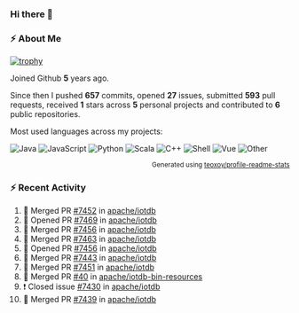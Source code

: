### Hi there 👋

### :zap: About Me

[![trophy](https://github-profile-trophy.vercel.app/?username=HTHou&theme=onedark)](https://github.com/ryo-ma/github-profile-trophy)
   
Joined Github **5** years ago.

Since then I pushed **657** commits, opened **27** issues, submitted **593** pull requests, received **1** stars across **5** personal projects and contributed to **6** public repositories.

Most used languages across my projects:

![Java](https://img.shields.io/static/v1?style=flat-square&label=%E2%A0%80&color=555&labelColor=%23b07219&message=Java%EF%B8%B194.4%25)
![JavaScript](https://img.shields.io/static/v1?style=flat-square&label=%E2%A0%80&color=555&labelColor=%23f1e05a&message=JavaScript%EF%B8%B11.4%25)
![Python](https://img.shields.io/static/v1?style=flat-square&label=%E2%A0%80&color=555&labelColor=%233572A5&message=Python%EF%B8%B10.7%25)
![Scala](https://img.shields.io/static/v1?style=flat-square&label=%E2%A0%80&color=555&labelColor=%23c22d40&message=Scala%EF%B8%B10.6%25)
![C++](https://img.shields.io/static/v1?style=flat-square&label=%E2%A0%80&color=555&labelColor=%23f34b7d&message=C%2B%2B%EF%B8%B10.6%25)
![Shell](https://img.shields.io/static/v1?style=flat-square&label=%E2%A0%80&color=555&labelColor=%2389e051&message=Shell%EF%B8%B10.4%25)
![Vue](https://img.shields.io/static/v1?style=flat-square&label=%E2%A0%80&color=555&labelColor=%2341b883&message=Vue%EF%B8%B10.3%25)
![Other](https://img.shields.io/static/v1?style=flat-square&label=%E2%A0%80&color=555&labelColor=%23ededed&message=Other%EF%B8%B11.2%25)

<p align="right"><sub>Generated using <a href="https://github.com/marketplace/actions/profile-readme-stats">teoxoy/profile-readme-stats</a></sub></p>


<!--![](https://github.com/HTHou/HTHou/blob/output/github-contribution-grid-snake.svg)-->

<!--![Haonan Hou's github stats](https://github-readme-stats.vercel.app/api?username=HTHou&count_private=true&show_icons=true&theme=onedark)-->

<!--![Haonan Hou's wakatime stats](https://github-readme-stats.vercel.app/api/wakatime?username=HTHou&layout=compact&theme=onedark)-->

<!--![Top Langs](https://github-readme-stats.vercel.app/api/top-langs/?username=HTHou&theme=onedark&layout=compact)-->

### :zap: Recent Activity
<!--START_SECTION:activity-->
1. 🎉 Merged PR [#7452](https://github.com/apache/iotdb/pull/7452) in [apache/iotdb](https://github.com/apache/iotdb)
2. 💪 Opened PR [#7469](https://github.com/apache/iotdb/pull/7469) in [apache/iotdb](https://github.com/apache/iotdb)
3. 🎉 Merged PR [#7456](https://github.com/apache/iotdb/pull/7456) in [apache/iotdb](https://github.com/apache/iotdb)
4. 🎉 Merged PR [#7463](https://github.com/apache/iotdb/pull/7463) in [apache/iotdb](https://github.com/apache/iotdb)
5. 💪 Opened PR [#7456](https://github.com/apache/iotdb/pull/7456) in [apache/iotdb](https://github.com/apache/iotdb)
6. 🎉 Merged PR [#7443](https://github.com/apache/iotdb/pull/7443) in [apache/iotdb](https://github.com/apache/iotdb)
7. 🎉 Merged PR [#7451](https://github.com/apache/iotdb/pull/7451) in [apache/iotdb](https://github.com/apache/iotdb)
8. 🎉 Merged PR [#40](https://github.com/apache/iotdb-bin-resources/pull/40) in [apache/iotdb-bin-resources](https://github.com/apache/iotdb-bin-resources)
9. ❗️ Closed issue [#7430](https://github.com/apache/iotdb/issues/7430) in [apache/iotdb](https://github.com/apache/iotdb)
10. 🎉 Merged PR [#7439](https://github.com/apache/iotdb/pull/7439) in [apache/iotdb](https://github.com/apache/iotdb)
<!--END_SECTION:activity-->

<!--
**HTHou/HTHou** is a ✨ _special_ ✨ repository because its `README.md` (this file) appears on your GitHub profile.

Here are some ideas to get you started:

- 🔭 I’m currently working on ...
- 🌱 I’m currently learning ...
- 👯 I’m looking to collaborate on ...
- 🤔 I’m looking for help with ...
- 💬 Ask me about ...
- 📫 How to reach me: ...
- 😄 Pronouns: ...
- ⚡ Fun fact: ...
-->
